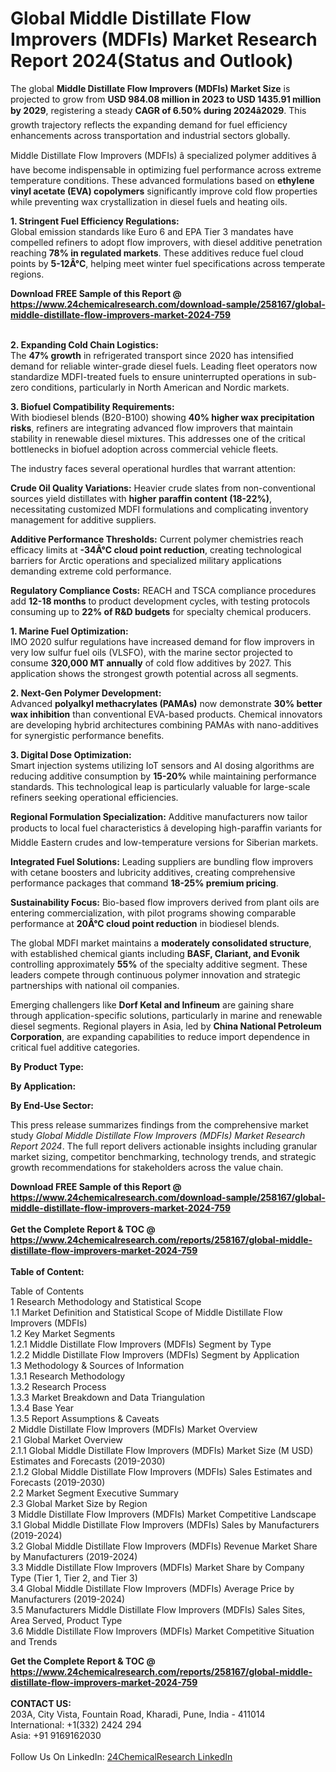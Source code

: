 <h1>Global Middle Distillate Flow Improvers (MDFIs) Market Research Report 2024(Status and Outlook)</h1><p>The global <strong>Middle Distillate Flow Improvers (MDFIs) Market Size</strong> is projected to grow from <strong>USD 984.08 million in 2023 to USD 1435.91 million by 2029</strong>, registering a steady <strong>CAGR of 6.50% during 2024â2029</strong>. This growth trajectory reflects the expanding demand for fuel efficiency enhancements across transportation and industrial sectors globally.</p><p>Middle Distillate Flow Improvers (MDFIs) â specialized polymer additives â have become indispensable in optimizing fuel performance across extreme temperature conditions. These advanced formulations based on <strong>ethylene vinyl acetate (EVA) copolymers</strong> significantly improve cold flow properties while preventing wax crystallization in diesel fuels and heating oils.</p><p><strong>1. Stringent Fuel Efficiency Regulations:</strong><br>
Global emission standards like Euro 6 and EPA Tier 3 mandates have compelled refiners to adopt flow improvers, with diesel additive penetration reaching <strong>78% in regulated markets</strong>. These additives reduce fuel cloud points by <strong>5-12Â°C</strong>, helping meet winter fuel specifications across temperate regions.</p><div><b>Download FREE Sample of this Report @ 
            <a href="https://www.24chemicalresearch.com/download-sample/258167/global-middle-distillate-flow-improvers-market-2024-759">
            https://www.24chemicalresearch.com/download-sample/258167/global-middle-distillate-flow-improvers-market-2024-759</a></b></div><br><p><strong>2. Expanding Cold Chain Logistics:</strong><br>
The <strong>47% growth</strong> in refrigerated transport since 2020 has intensified demand for reliable winter-grade diesel fuels. Leading fleet operators now standardize MDFI-treated fuels to ensure uninterrupted operations in sub-zero conditions, particularly in North American and Nordic markets.</p><p><strong>3. Biofuel Compatibility Requirements:</strong><br>
With biodiesel blends (B20-B100) showing <strong>40% higher wax precipitation risks</strong>, refiners are integrating advanced flow improvers that maintain stability in renewable diesel mixtures. This addresses one of the critical bottlenecks in biofuel adoption across commercial vehicle fleets.</p><p>The industry faces several operational hurdles that warrant attention:</p><p><strong>Crude Oil Quality Variations:</strong> Heavier crude slates from non-conventional sources yield distillates with <strong>higher paraffin content (18-22%)</strong>, necessitating customized MDFI formulations and complicating inventory management for additive suppliers.</p><p><strong>Additive Performance Thresholds:</strong> Current polymer chemistries reach efficacy limits at <strong>-34Â°C cloud point reduction</strong>, creating technological barriers for Arctic operations and specialized military applications demanding extreme cold performance.</p><p><strong>Regulatory Compliance Costs:</strong> REACH and TSCA compliance procedures add <strong>12-18 months</strong> to product development cycles, with testing protocols consuming up to <strong>22% of R&amp;D budgets</strong> for specialty chemical producers.</p><p><strong>1. Marine Fuel Optimization:</strong><br>
IMO 2020 sulfur regulations have increased demand for flow improvers in very low sulfur fuel oils (VLSFO), with the marine sector projected to consume <strong>320,000 MT annually</strong> of cold flow additives by 2027. This application shows the strongest growth potential across all segments.</p><p><strong>2. Next-Gen Polymer Development:</strong><br>
Advanced <strong>polyalkyl methacrylates (PAMAs)</strong> now demonstrate <strong>30% better wax inhibition</strong> than conventional EVA-based products. Chemical innovators are developing hybrid architectures combining PAMAs with nano-additives for synergistic performance benefits.</p><p><strong>3. Digital Dose Optimization:</strong><br>
Smart injection systems utilizing IoT sensors and AI dosing algorithms are reducing additive consumption by <strong>15-20%</strong> while maintaining performance standards. This technological leap is particularly valuable for large-scale refiners seeking operational efficiencies.</p><p><strong>Regional Formulation Specialization:</strong> Additive manufacturers now tailor products to local fuel characteristics â developing high-paraffin variants for Middle Eastern crudes and low-temperature versions for Siberian markets.</p><p><strong>Integrated Fuel Solutions:</strong> Leading suppliers are bundling flow improvers with cetane boosters and lubricity additives, creating comprehensive performance packages that command <strong>18-25% premium pricing</strong>.</p><p><strong>Sustainability Focus:</strong> Bio-based flow improvers derived from plant oils are entering commercialization, with pilot programs showing comparable performance at <strong>20Â°C cloud point reduction</strong> in biodiesel blends.</p><p>The global MDFI market maintains a <strong>moderately consolidated structure</strong>, with established chemical giants including <strong>BASF, Clariant, and Evonik</strong> controlling approximately <strong>55%</strong> of the specialty additive segment. These leaders compete through continuous polymer innovation and strategic partnerships with national oil companies.</p><p>Emerging challengers like <strong>Dorf Ketal and Infineum</strong> are gaining share through application-specific solutions, particularly in marine and renewable diesel segments. Regional players in Asia, led by <strong>China National Petroleum Corporation</strong>, are expanding capabilities to reduce import dependence in critical fuel additive categories.</p><p><strong>By Product Type:</strong></p><p><strong>By Application:</strong></p><p><strong>By End-Use Sector:</strong></p><p>This press release summarizes findings from the comprehensive market study <em>Global Middle Distillate Flow Improvers (MDFIs) Market Research Report 2024</em>. The full report delivers actionable insights including granular market sizing, competitor benchmarking, technology trends, and strategic growth recommendations for stakeholders across the value chain.</p><div><b>Download FREE Sample of this Report @ 
            <a href="https://www.24chemicalresearch.com/download-sample/258167/global-middle-distillate-flow-improvers-market-2024-759">
            https://www.24chemicalresearch.com/download-sample/258167/global-middle-distillate-flow-improvers-market-2024-759</a></b></div><br><div><b>Get the Complete Report & TOC @ 
            <a href="https://www.24chemicalresearch.com/reports/258167/global-middle-distillate-flow-improvers-market-2024-759">
            https://www.24chemicalresearch.com/reports/258167/global-middle-distillate-flow-improvers-market-2024-759</a></b></div><br>
            <b>Table of Content:</b><p>Table of Contents<br />
1 Research Methodology and Statistical Scope<br />
1.1 Market Definition and Statistical Scope of Middle Distillate Flow Improvers (MDFIs)<br />
1.2 Key Market Segments<br />
1.2.1 Middle Distillate Flow Improvers (MDFIs) Segment by Type<br />
1.2.2 Middle Distillate Flow Improvers (MDFIs) Segment by Application<br />
1.3 Methodology & Sources of Information<br />
1.3.1 Research Methodology<br />
1.3.2 Research Process<br />
1.3.3 Market Breakdown and Data Triangulation<br />
1.3.4 Base Year<br />
1.3.5 Report Assumptions & Caveats<br />
2 Middle Distillate Flow Improvers (MDFIs) Market Overview<br />
2.1 Global Market Overview<br />
2.1.1 Global Middle Distillate Flow Improvers (MDFIs) Market Size (M USD) Estimates and Forecasts (2019-2030)<br />
2.1.2 Global Middle Distillate Flow Improvers (MDFIs) Sales Estimates and Forecasts (2019-2030)<br />
2.2 Market Segment Executive Summary<br />
2.3 Global Market Size by Region<br />
3 Middle Distillate Flow Improvers (MDFIs) Market Competitive Landscape<br />
3.1 Global Middle Distillate Flow Improvers (MDFIs) Sales by Manufacturers (2019-2024)<br />
3.2 Global Middle Distillate Flow Improvers (MDFIs) Revenue Market Share by Manufacturers (2019-2024)<br />
3.3 Middle Distillate Flow Improvers (MDFIs) Market Share by Company Type (Tier 1, Tier 2, and Tier 3)<br />
3.4 Global Middle Distillate Flow Improvers (MDFIs) Average Price by Manufacturers (2019-2024)<br />
3.5 Manufacturers Middle Distillate Flow Improvers (MDFIs) Sales Sites, Area Served, Product Type<br />
3.6 Middle Distillate Flow Improvers (MDFIs) Market Competitive Situation and Trends<br />
</p><div><b>Get the Complete Report & TOC @ 
            <a href="https://www.24chemicalresearch.com/reports/258167/global-middle-distillate-flow-improvers-market-2024-759">
            https://www.24chemicalresearch.com/reports/258167/global-middle-distillate-flow-improvers-market-2024-759</a></b></div><br><b>CONTACT US:</b><br>
            203A, City Vista, Fountain Road, Kharadi, Pune, India - 411014<br>
            International: +1(332) 2424 294<br>
            Asia: +91 9169162030 <br><br>
            Follow Us On LinkedIn: <a href="https://www.linkedin.com/company/24chemicalresearch/">24ChemicalResearch LinkedIn</a>